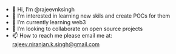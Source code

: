 - 👋 Hi, I’m @rajeevnksingh
- 👀 I’m interested in learning new skils and create POCs for them
- 🌱 I’m currently learning web3
- 💞️ I’m looking to collaborate on open source projects
- 📫 How to reach me please email me at: rajeev.niranjan.k.singh@gmail.com

<!---
rajeevnksingh/rajeevnksingh is a ✨ special ✨ repository because its `README.md` (this file) appears on your GitHub profile.
You can click the Preview link to take a look at your changes.
--->
